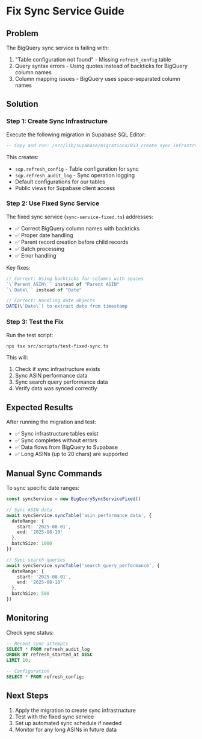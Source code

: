 # Fix Sync Service Guide

## Problem
The BigQuery sync service is failing with:
1. "Table configuration not found" - Missing `refresh_config` table
2. Query syntax errors - Using quotes instead of backticks for BigQuery column names
3. Column mapping issues - BigQuery uses space-separated column names

## Solution

### Step 1: Create Sync Infrastructure
Execute the following migration in Supabase SQL Editor:

```sql
-- Copy and run: /src/lib/supabase/migrations/033_create_sync_infrastructure.sql
```

This creates:
- `sqp.refresh_config` - Table configuration for sync
- `sqp.refresh_audit_log` - Sync operation logging
- Default configurations for our tables
- Public views for Supabase client access

### Step 2: Use Fixed Sync Service

The fixed sync service (`sync-service-fixed.ts`) addresses:
- ✅ Correct BigQuery column names with backticks
- ✅ Proper date handling
- ✅ Parent record creation before child records
- ✅ Batch processing
- ✅ Error handling

Key fixes:
```typescript
// Correct: Using backticks for columns with spaces
`\`Parent ASIN\`` instead of "Parent ASIN"
`\`Date\`` instead of "Date"

// Correct: Handling date objects
DATE(\`Date\`) to extract date from timestamp
```

### Step 3: Test the Fix

Run the test script:
```bash
npx tsx src/scripts/test-fixed-sync.ts
```

This will:
1. Check if sync infrastructure exists
2. Sync ASIN performance data
3. Sync search query performance data
4. Verify data was synced correctly

## Expected Results

After running the migration and test:
- ✅ Sync infrastructure tables exist
- ✅ Sync completes without errors
- ✅ Data flows from BigQuery to Supabase
- ✅ Long ASINs (up to 20 chars) are supported

## Manual Sync Commands

To sync specific date ranges:

```typescript
const syncService = new BigQuerySyncServiceFixed()

// Sync ASIN data
await syncService.syncTable('asin_performance_data', {
  dateRange: {
    start: '2025-08-01',
    end: '2025-08-10'
  },
  batchSize: 1000
})

// Sync search queries
await syncService.syncTable('search_query_performance', {
  dateRange: {
    start: '2025-08-01',
    end: '2025-08-10'
  },
  batchSize: 500
})
```

## Monitoring

Check sync status:
```sql
-- Recent sync attempts
SELECT * FROM refresh_audit_log 
ORDER BY refresh_started_at DESC 
LIMIT 10;

-- Configuration
SELECT * FROM refresh_config;
```

## Next Steps

1. Apply the migration to create sync infrastructure
2. Test with the fixed sync service
3. Set up automated sync schedule if needed
4. Monitor for any long ASINs in future data